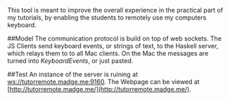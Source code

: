 This tool is meant to improve the overall experience in the practical part of my tutorials, by enabling the students to remotely use my computers keyboard.

##Model
The communication protocol is build on top of web sockets. The JS Clients send keyboard events, or strings of text, to the Haskell server, which relays them to to all Mac clients. On the Mac the messages are turned into *KeyboardEvents*, or just pasted.

##Test
An instance of the server is ruining at [ws://tutorremote.madge.me:9160](ws://tutorremote.madge.me:9160). The Webpage can be viewed at [http://tutorremote.madge.me/](http://tutorremote.madge.me/).